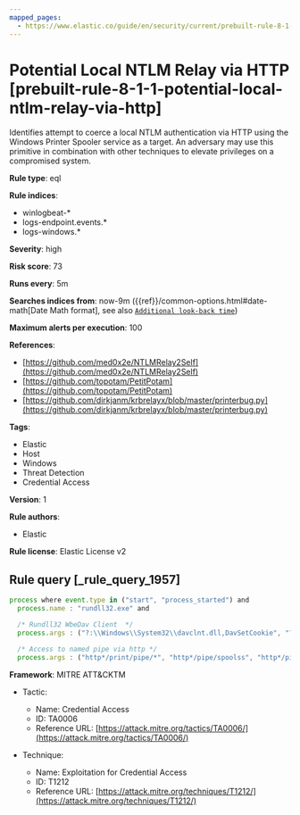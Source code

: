 ```yaml
---
mapped_pages:
  - https://www.elastic.co/guide/en/security/current/prebuilt-rule-8-1-1-potential-local-ntlm-relay-via-http.html
---
```


# Potential Local NTLM Relay via HTTP [prebuilt-rule-8-1-1-potential-local-ntlm-relay-via-http]

Identifies attempt to coerce a local NTLM authentication via HTTP using the Windows Printer Spooler service as a target. An adversary may use this primitive in combination with other techniques to elevate privileges on a compromised system.

**Rule type**: eql

**Rule indices**:

* winlogbeat-*
* logs-endpoint.events.*
* logs-windows.*

**Severity**: high

**Risk score**: 73

**Runs every**: 5m

**Searches indices from**: now-9m ({{ref}}/common-options.html#date-math[Date Math format], see also [`Additional look-back time`](docs-content://solutions/security/detect-and-alert/create-detection-rule.md#rule-schedule))

**Maximum alerts per execution**: 100

**References**:

* [https://github.com/med0x2e/NTLMRelay2Self](https://github.com/med0x2e/NTLMRelay2Self)
* [https://github.com/topotam/PetitPotam](https://github.com/topotam/PetitPotam)
* [https://github.com/dirkjanm/krbrelayx/blob/master/printerbug.py](https://github.com/dirkjanm/krbrelayx/blob/master/printerbug.py)

**Tags**:

* Elastic
* Host
* Windows
* Threat Detection
* Credential Access

**Version**: 1

**Rule authors**:

* Elastic

**Rule license**: Elastic License v2

## Rule query [_rule_query_1957]

```js
process where event.type in ("start", "process_started") and
  process.name : "rundll32.exe" and

  /* Rundll32 WbeDav Client  */
  process.args : ("?:\\Windows\\System32\\davclnt.dll,DavSetCookie", "?:\\Windows\\SysWOW64\\davclnt.dll,DavSetCookie") and

  /* Access to named pipe via http */
  process.args : ("http*/print/pipe/*", "http*/pipe/spoolss", "http*/pipe/srvsvc")
```

**Framework**: MITRE ATT&CKTM

* Tactic:

    * Name: Credential Access
    * ID: TA0006
    * Reference URL: [https://attack.mitre.org/tactics/TA0006/](https://attack.mitre.org/tactics/TA0006/)

* Technique:

    * Name: Exploitation for Credential Access
    * ID: T1212
    * Reference URL: [https://attack.mitre.org/techniques/T1212/](https://attack.mitre.org/techniques/T1212/)



